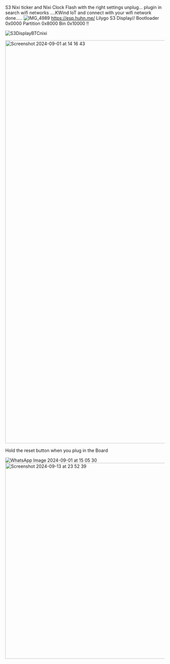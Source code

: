 S3 Nixi ticker and Nixi Clock
Flash with the right settings unplug... plugin in search wifi networks ....KWind IoT  and connect with your wifi network done.....
![IMG_4989](https://github.com/user-attachments/assets/19fdb2dc-9abd-44c3-8001-4a60c5529460)
https://esp.huhn.me/
Lilygo S3 Display// Bootloader 0x0000 Partition 0x8000 Bin 0x10000 !!


![S3DisplayBTCnixi](https://github.com/user-attachments/assets/a49189f7-5b36-45e9-b4e8-4fc1df6c4398)



<img width="1274" alt="Screenshot 2024-09-01 at 14 16 43" src="https://github.com/user-attachments/assets/0351c927-a986-4474-b15c-32bae52f9a2d">




Hold the reset button when you plug in the Board 

![WhatsApp Image 2024-09-01 at 15 05 30](https://github.com/user-attachments/assets/ae516da5-18fb-4988-b5e2-6405d0cd8bd8)
<img width="619" alt="Screenshot 2024-09-13 at 23 52 39" src="https://github.com/user-attachments/assets/cd9a1382-5818-41e3-989c-559ba7a5854e">

